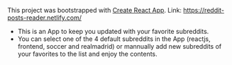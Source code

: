 This project was bootstrapped with [Create React App](https://github.com/facebook/create-react-app).
Link: https://reddit-posts-reader.netlify.com/

- This is an App to keep you updated with your favorite subreddits.
- You can select one of the 4 default subreddits in the App (reactjs, frontend, soccer and realmadrid) or mannually add new subreddits of your favorites to the list and enjoy the contents.
